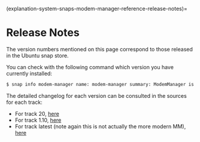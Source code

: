 (explanation-system-snaps-modem-manager-reference-release-notes)=
# Release Notes


The version numbers mentioned on this page correspond to those released in the Ubuntu snap store.

You can check with the following command which version you have currently installed:
```bash
$ snap info modem-manager name: modem-manager summary: ModemManager is a service which controls mobile broadband publisher: Canonical✓ store-url: https://snapcraft.io/modem-manager contact: snaps@canonical.com license: unset description: | ModemManager is a DBus-activated daemon which controls mobile broadband (2G/3G/4G) devices and connections. Whether built-in devices, USB dongles, bluetooth-paired telephones or professional RS232/USB devices with external power supplies, ModemManager is able to prepare and configure the modems and setup connections with them. The modem-manager snap is usually used together with the network-manager snap. The snap is geared towards devices and IoT and is optimized for Ubuntu Core. Its usage on desktop/server Ubuntu is possible, but manual connection of interfaces is needed and do not expect full integration with the GUI. Documentation on how to use the snap can be found in https://docs.ubuntu.com/core/en/stacks/network/modem-manager/docs/. Please find the source code at https://code.launchpad.net/~snappy-hwe-team/snappy-hwe-snaps/+git/modem-manager commands: - modem-manager.mbim-network - modem-manager.mbimcli - modem-manager.mmcli - modem-manager.qmi-network - modem-manager.qmicli services: modem-manager.modemmanager: simple, enabled, active snap-id: KtwxgRlwCAVKFw92BUdt1WloH1Va3QPo tracking: 1.10/stable refresh-date: today at 08:34 UTC channels: 1.10/stable: 1.10.0-4 2020-01-21 (414) 1MB - 1.10/candidate: 1.10.0-4 2020-01-21 (414) 1MB - 1.10/beta: 1.10.0-4 2020-01-20 (414) 1MB - 1.10/edge: 1.10.0-5-dev 2020-02-11 (438) 1MB - latest/stable: 1.8.0-12 2020-02-04 (426) 1MB - latest/candidate: 1.8.0-12 2020-02-04 (426) 1MB - latest/beta: 1.8.0-12 2020-01-21 (426) 1MB - latest/edge: 1.8.0-12 2020-02-04 (426) 1MB - 20/stable: – 20/candidate: – 20/beta: 1.12.8-1 2020-06-22 (454) 1MB - 20/edge: 1.12.8-1-dev 2020-06-22 (451) 1MB - installed: 1.10.0-4 (414) 1MB -
```
The detailed changelog for each version can be consulted in the sources for each track:

* For track 20, [here](https://git.launchpad.net/~snappy-hwe-team/snappy-hwe-snaps/+git/modem-manager/tree/ChangeLog?h=snap-20)
* For track 1.10, [here](https://git.launchpad.net/~snappy-hwe-team/snappy-hwe-snaps/+git/modem-manager/tree/ChangeLog?h=snap-1.10)
* For track latest (note again this is not actually the more modern MM), [here](https://git.launchpad.net/~snappy-hwe-team/snappy-hwe-snaps/+git/modem-manager/tree/ChangeLog)

